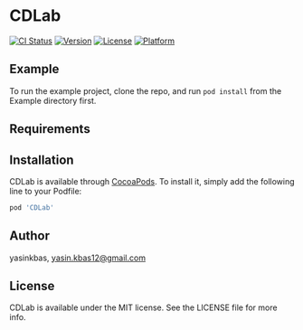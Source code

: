 # CDLab

[![CI Status](https://img.shields.io/travis/yasinkbas/CDLab.svg?style=flat)](https://travis-ci.org/yasinkbas/CDLab)
[![Version](https://img.shields.io/cocoapods/v/CDLab.svg?style=flat)](https://cocoapods.org/pods/CDLab)
[![License](https://img.shields.io/cocoapods/l/CDLab.svg?style=flat)](https://cocoapods.org/pods/CDLab)
[![Platform](https://img.shields.io/cocoapods/p/CDLab.svg?style=flat)](https://cocoapods.org/pods/CDLab)

## Example

To run the example project, clone the repo, and run `pod install` from the Example directory first.

## Requirements

## Installation

CDLab is available through [CocoaPods](https://cocoapods.org). To install
it, simply add the following line to your Podfile:

```ruby
pod 'CDLab'
```

## Author

yasinkbas, yasin.kbas12@gmail.com

## License

CDLab is available under the MIT license. See the LICENSE file for more info.
